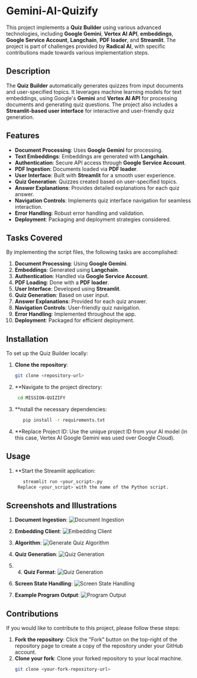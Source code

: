 # Gemini-AI-Quizify

This project implements a **Quiz Builder** using various advanced technologies, including **Google Gemini**, **Vertex AI API**, **embeddings**, **Google Service Account**, **Langchain**, **PDF loader**, and **Streamlit**. The project is part of challenges provided by **Radical AI**, with specific contributions made towards various implementation steps.

## Description

The **Quiz Builder** automatically generates quizzes from input documents and user-specified topics. It leverages machine learning models for text embeddings, using Google's **Gemini** and **Vertex AI API** for processing documents and generating quiz questions. The project also includes a **Streamlit-based user interface** for interactive and user-friendly quiz generation.

## Features
- **Document Processing**: Uses **Google Gemini** for processing.
- **Text Embeddings**: Embeddings are generated with **Langchain**.
- **Authentication**: Secure API access through **Google Service Account**.
- **PDF Ingestion**: Documents loaded via **PDF loader**.
- **User Interface**: Built with **Streamlit** for a smooth user experience.
- **Quiz Generation**: Quizzes created based on user-specified topics.
- **Answer Explanations**: Provides detailed explanations for each quiz answer.
- **Navigation Controls**: Implements quiz interface navigation for seamless interaction.
- **Error Handling**: Robust error handling and validation.
- **Deployment**: Packaging and deployment strategies considered.

## Tasks Covered
By implementing the script files, the following tasks are accomplished:
1. **Document Processing**: Using **Google Gemini**.
2. **Embeddings**: Generated using **Langchain**.
3. **Authentication**: Handled via **Google Service Account**.
4. **PDF Loading**: Done with a **PDF loader**.
5. **User Interface**: Developed using **Streamlit**.
6. **Quiz Generation**: Based on user input.
7. **Answer Explanations**: Provided for each quiz answer.
8. **Navigation Controls**: User-friendly quiz navigation.
9. **Error Handling**: Implemented throughout the app.
10. **Deployment**: Packaged for efficient deployment.

## Installation

To set up the Quiz Builder locally:

1. **Clone the repository**:
   ```bash
   git clone <repository-url>
2. **Navigate to the project directory:
   ```bash
    cd MISSION-QUIZIFY
3. **nstall the necessary dependencies:
   ```bash
      pip install -r requirements.txt

4. **Replace Project ID: Use the unique project ID from your AI model (in this case, Vertex AI Google Gemini was used over Google Cloud).          

## Usage
1. **Start the Streamlit application:
   ```bash
      streamlit run <your_script>.py
    Replace <your_script> with the name of the Python script.

## Screenshots and Illustrations

1. **Document Ingestion**:
   ![Document Ingestion](images/documentingest.png)


2. **Embedding Client**:
   ![Embedding Client](images/embedding.png)

3. **Algorithm**: 
   ![Generate Quiz Algorithm](images/generatedquizalogo.png)   

4. **Quiz Generation**:
   ![Quiz Generation](images/quizgenerator.png)

5. 4. **Quiz Format**:
   ![Quiz Generation](images/generatedquizinjason.png)

5. **Screen State Handling**:
   ![Screen State Handling](images/screenstatehandling.png)

6. **Example Program Output**:
   ![Program Output](images/generatedquiz.png)

## Contributions

If you would like to contribute to this project, please follow these steps:

1. **Fork the repository**: Click the "Fork" button on the top-right of the repository page to create a copy of the repository under your GitHub account.
2. **Clone your fork**: Clone your forked repository to your local machine.
   ```bash
   git clone <your-fork-repository-url>
